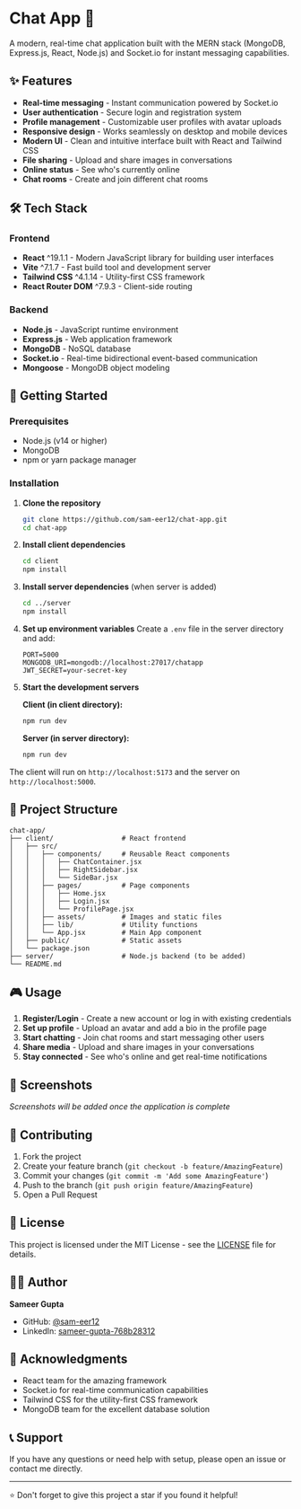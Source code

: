 # Chat App 💬

A modern, real-time chat application built with the MERN stack (MongoDB, Express.js, React, Node.js) and Socket.io for instant messaging capabilities.

## ✨ Features

- **Real-time messaging** - Instant communication powered by Socket.io
- **User authentication** - Secure login and registration system
- **Profile management** - Customizable user profiles with avatar uploads
- **Responsive design** - Works seamlessly on desktop and mobile devices
- **Modern UI** - Clean and intuitive interface built with React and Tailwind CSS
- **File sharing** - Upload and share images in conversations
- **Online status** - See who's currently online
- **Chat rooms** - Create and join different chat rooms

## 🛠️ Tech Stack

### Frontend
- **React** ^19.1.1 - Modern JavaScript library for building user interfaces
- **Vite** ^7.1.7 - Fast build tool and development server
- **Tailwind CSS** ^4.1.14 - Utility-first CSS framework
- **React Router DOM** ^7.9.3 - Client-side routing

### Backend
- **Node.js** - JavaScript runtime environment
- **Express.js** - Web application framework
- **MongoDB** - NoSQL database
- **Socket.io** - Real-time bidirectional event-based communication
- **Mongoose** - MongoDB object modeling

## 🚀 Getting Started

### Prerequisites
- Node.js (v14 or higher)
- MongoDB
- npm or yarn package manager

### Installation

1. **Clone the repository**
   ```bash
   git clone https://github.com/sam-eer12/chat-app.git
   cd chat-app
   ```

2. **Install client dependencies**
   ```bash
   cd client
   npm install
   ```

3. **Install server dependencies** (when server is added)
   ```bash
   cd ../server
   npm install
   ```

4. **Set up environment variables**
   Create a `.env` file in the server directory and add:
   ```env
   PORT=5000
   MONGODB_URI=mongodb://localhost:27017/chatapp
   JWT_SECRET=your-secret-key
   ```

5. **Start the development servers**
   
   **Client (in client directory):**
   ```bash
   npm run dev
   ```
   
   **Server (in server directory):**
   ```bash
   npm run dev
   ```

The client will run on `http://localhost:5173` and the server on `http://localhost:5000`.

## 📁 Project Structure

```
chat-app/
├── client/                 # React frontend
│   ├── src/
│   │   ├── components/     # Reusable React components
│   │   │   ├── ChatContainer.jsx
│   │   │   ├── RightSidebar.jsx
│   │   │   └── SideBar.jsx
│   │   ├── pages/          # Page components
│   │   │   ├── Home.jsx
│   │   │   ├── Login.jsx
│   │   │   └── ProfilePage.jsx
│   │   ├── assets/         # Images and static files
│   │   ├── lib/            # Utility functions
│   │   └── App.jsx         # Main App component
│   ├── public/             # Static assets
│   └── package.json
├── server/                 # Node.js backend (to be added)
└── README.md
```

## 🎮 Usage

1. **Register/Login** - Create a new account or log in with existing credentials
2. **Set up profile** - Upload an avatar and add a bio in the profile page
3. **Start chatting** - Join chat rooms and start messaging other users
4. **Share media** - Upload and share images in your conversations
5. **Stay connected** - See who's online and get real-time notifications

## 📱 Screenshots

*Screenshots will be added once the application is complete*

## 🤝 Contributing

1. Fork the project
2. Create your feature branch (`git checkout -b feature/AmazingFeature`)
3. Commit your changes (`git commit -m 'Add some AmazingFeature'`)
4. Push to the branch (`git push origin feature/AmazingFeature`)
5. Open a Pull Request

## 📄 License

This project is licensed under the MIT License - see the [LICENSE](LICENSE) file for details.

## 👨‍💻 Author

**Sameer Gupta**
- GitHub: [@sam-eer12](https://github.com/sam-eer12)
- LinkedIn: [sameer-gupta-768b28312](https://linkedin.com/in/sameer-gupta-768b28312/)

## 🙏 Acknowledgments

- React team for the amazing framework
- Socket.io for real-time communication capabilities
- Tailwind CSS for the utility-first CSS framework
- MongoDB team for the excellent database solution

## 📞 Support

If you have any questions or need help with setup, please open an issue or contact me directly.

---

⭐ Don't forget to give this project a star if you found it helpful!